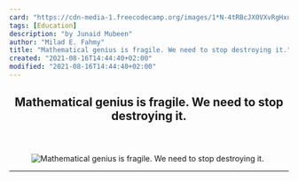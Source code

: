 ```yaml
---
card: "https://cdn-media-1.freecodecamp.org/images/1*N-4tRBcJX0VXvRgHxuKUiw.jpeg"
tags: [Education]
description: "by Junaid Mubeen"
author: "Milad E. Fahmy"
title: "Mathematical genius is fragile. We need to stop destroying it."
created: "2021-08-16T14:44:40+02:00"
modified: "2021-08-16T14:44:40+02:00"
---
```

<div class="site-wrapper">
<main id="site-main" class="site-main outer">
<div class="inner">
<article class="post-full post tag-education tag-mathematics tag-gender-equality tag-history tag-life-lessons ">
<header class="post-full-header">
<h1 class="post-full-title">Mathematical genius is fragile. We need to stop destroying it.</h1>
</header>
<figure class="post-full-image">
<picture>
<source media="(max-width: 700px)" sizes="1px" srcset="data:image/gif;base64,R0lGODlhAQABAIAAAAAAAP///yH5BAEAAAAALAAAAAABAAEAAAIBRAA7 1w">
<source media="(min-width: 701px)" sizes="(max-width: 800px) 400px,
(max-width: 1170px) 700px,
1400px" srcset="https://cdn-media-1.freecodecamp.org/images/1*N-4tRBcJX0VXvRgHxuKUiw.jpeg 300w,
https://cdn-media-1.freecodecamp.org/images/1*N-4tRBcJX0VXvRgHxuKUiw.jpeg 600w,
https://cdn-media-1.freecodecamp.org/images/1*N-4tRBcJX0VXvRgHxuKUiw.jpeg 1000w,
https://cdn-media-1.freecodecamp.org/images/1*N-4tRBcJX0VXvRgHxuKUiw.jpeg 2000w">
<img onerror="this.style.display='none'" src="https://cdn-media-1.freecodecamp.org/images/1*N-4tRBcJX0VXvRgHxuKUiw.jpeg" alt="Mathematical genius is fragile. We need to stop destroying it.">
</picture>
</figure>
<section class="post-full-content">
<div class="post-content medium-migrated-article">
</div>
<hr>
</section>
</article>
</div>
</main>
</div>
<!-- Google Tag Manager (noscript) -->
<!-- End Google Tag Manager (noscript) -->
